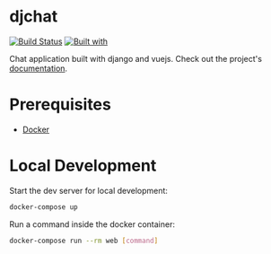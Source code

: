 # djchat

[![Build Status](https://travis-ci.org/Tobi-De/djchat.svg?branch=master)](https://travis-ci.org/Tobi-De/djchat)
[![Built with](https://img.shields.io/badge/Built_with-Cookiecutter_Django_Rest-F7B633.svg)](https://github.com/agconti/cookiecutter-django-rest)

Chat application built with django and vuejs. Check out the project's [documentation](http://Tobi-De.github.io/djchat/).

# Prerequisites

- [Docker](https://docs.docker.com/docker-for-mac/install/)  

# Local Development

Start the dev server for local development:
```bash
docker-compose up
```

Run a command inside the docker container:

```bash
docker-compose run --rm web [command]
```
